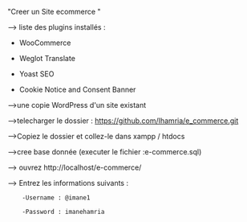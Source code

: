 "Creer un Site ecommerce " 

--> liste des plugins installés :
  * WooCommerce

  * Weglot Translate

  * Yoast SEO

  * Cookie Notice and Consent Banner
  

-->une copie WordPress d'un site existant


-->telecharger le dossier : https://github.com/Ihamria/e_commerce.git

-->Copiez le dossier et collez-le dans xampp / htdocs


-->cree base donnée (executer le fichier :e-commerce.sql)

--> ouvrez http://localhost/e-commerce/

        
--> Entrez les informations suivants :

        -Username : @imane1
        
        -Password : imanehamria

